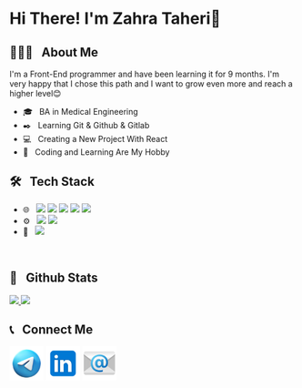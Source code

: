 
<h1>Hi There! I'm Zahra Taheri👋</h1>
<h2>👩🏻‍💻 &nbsp; About Me</h2>
<p>
  I'm a Front-End programmer and have been learning it for 9 months. I'm very happy that I chose this path and I want to grow even more and reach a higher level😊
</p>
<ul>
  <li>🎓 &nbsp; BA in Medical Engineering</li>
  <li>✒️ &nbsp; Learning Git & Github & Gitlab</li>
  <li>💻 &nbsp; Creating a New Project With React</li>
  <li>🌟 &nbsp; Coding and Learning Are My Hobby</li>
</ul>


<h2>🛠️ &nbsp; Tech Stack</h2>
<ul>
  
  <li>
    🌐 &nbsp; 
    <img src="https://img.shields.io/badge/HTML5-333333?logo=html5" /> 
    <img src="https://img.shields.io/badge/CSS-333333?logo=css3" /> 
    <img src="https://img.shields.io/badge/tailwindcss-333333?logo=tailwindcss" /> 
    <img src="https://img.shields.io/badge/javascript-333333?logo=javascript" /> 
    <img src="https://img.shields.io/badge/React-333333?logo=react" /> 
  </li>
  <li>
    ⚙️ &nbsp; 
    <img src="https://img.shields.io/badge/Git-333333?logo=git" /> 
    <img src="https://img.shields.io/badge/Github-333333?logo=github" /> 
  </li>
  <li>
    🔧 &nbsp; <img src="https://img.shields.io/badge/Visual Studio Code-333333?logo=visual-studio-code" /> 
  </li>
</ul>

<br/>
<h2>💫 &nbsp; Github Stats</h2>

<a href="https://github.com/zahratec50">
  <img src="https://github-readme-stats.vercel.app/api?username=zahratec50&show_icons=true&theme=radical" />
  <img src="https://github-readme-stats.vercel.app/api/top-langs/?username=zahratec50"/>
</a>

<br/>
<h2>📞 &nbsp; Connect Me</h2>

<p>
  <a href="https://t.me/Zti76"><img width="60px" height="60px" src="https://github.com/zahratec50/zahratec50/blob/main/icons8-telegram-94.png?raw=true" /></a>
  <a href="https://www.linkedin.com/in/zahra-taheri-55a18913b/"><img width="60px" height="60px" src="https://github.com/zahratec50/zahratec50/blob/main/icons8-linkedin-96.png?raw=true"/></a>
  <a href="https://zahratec50@gmail.com"><img width="60px" height="60px" src="https://github.com/zahratec50/zahratec50/blob/main/icons8-email-96.png?raw=true" /></a>
</p>

<br/>



 
